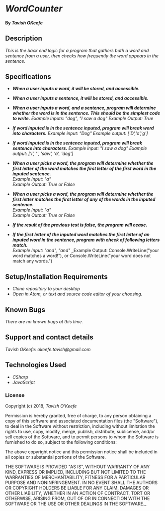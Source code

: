 # _WordCounter_

#### By _**Tavish OKeefe**_

## Description

_This is the back end logic for a program that gathers both a word and sentence from a user, then checks how frequently the word appears in the sentence._

## Specifications
* _**When a user inputs a word, it will be stored, and accessible.**_
* _**When a user inputs a sentence, it will be stored, and accessible.**_
* _**When a user inputs a word, and a sentence, program will determine whether the word is in the sentence. This should be the simplest code to write.**_
_Example Inputs: "dog", "I saw a dog"_
_Example Output: True_
* _**If word inputed is in the sentence inputed, program will break word into characters.**_
_Example input: "Dog"_
_Example output: ['D','o','g']_
* _**If word inputed is in the sentence inputed, program will break sentence into characters.**_
_Example input: "I saw a dog"_
_Example output: ['I', '', 'saw', 'a', 'dog']_
* _**When a user picks a word, the program will determine whether the first letter of the word matches the first letter of the first word in the inputed sentence.**_  
_Example Input: "a"_  
_Example Output: True or False_

* _**When a user picks a word, the program will determine whether the first letter matches the first letter of any of the words in the inputed sentence.**_  
_Example Input: "a"_  
_Example Output: True or False_

* _**If the result of the previous test is false, the program will cease.**_

* _**If the first letter of the inputed word matches the first letter of an inputed word in the sentence, program with check of following letters match.**_  
_Example Input: "and", "and"_
_Example Output: Console.WriteLine("your word matches a word!"), or Console.WriteLine("your word does not match any words.")

## Setup/Installation Requirements

* _Clone repository to your desktop_
* _Open in Atom, or text and source code editor of your choosing._

## Known Bugs

_There are no known bugs at this time._

## Support and contact details

_Tavish OKeefe: okeefe.tavish@gmail.com_

## Technologies Used

* _CSharp_
* _JavaScript_

### License

Copyright (c) 2018, _Tavish O'Keefe_  

Permission is hereby granted, free of charge, to any person obtaining a copy
of this software and associated documentation files (the "Software"), to deal
in the Software without restriction, including without limitation the rights
to use, copy, modify, merge, publish, distribute, sublicense, and/or sell
copies of the Software, and to permit persons to whom the Software is
furnished to do so, subject to the following conditions:  

The above copyright notice and this permission notice shall be included in all copies or substantial portions of the Software.

THE SOFTWARE IS PROVIDED "AS IS", WITHOUT WARRANTY OF ANY KIND, EXPRESS OR
IMPLIED, INCLUDING BUT NOT LIMITED TO THE WARRANTIES OF MERCHANTABILITY,
FITNESS FOR A PARTICULAR PURPOSE AND NONINFRINGEMENT. IN NO EVENT SHALL THE
AUTHORS OR COPYRIGHT HOLDERS BE LIABLE FOR ANY CLAIM, DAMAGES OR OTHER
LIABILITY, WHETHER IN AN ACTION OF CONTRACT, TORT OR OTHERWISE, ARISING FROM,
OUT OF OR IN CONNECTION WITH THE SOFTWARE OR THE USE OR OTHER DEALINGS IN THE
SOFTWARE._
